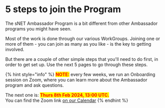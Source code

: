 # 5 steps to join the Program

The sNET Ambassador Program is a bit different from other Ambassador programs you might have seen.

Most of the work is done through our various WorkGroups. Joining one or more of them - you can join as many as you like - is the key to getting involved.

But there are a couple of other simple steps that you'll need to do first, in order to get set up. Use the next 5 pages to go through these steps.

{% hint style="info" %}
<mark style="color:red;">**NOTE:**</mark> every few weeks, we run an Onboarding session on Zoom, where you can learn more about the Ambassador program and ask questions.

The next one is: <mark style="color:red;">**Thurs 8th Feb 2024, 13:00 UTC.**</mark>\
You can find the Zoom link [on our Calendar](https://calendar.google.com/calendar/embed?src=singularitynetambassadors%40gmail.com)
{% endhint %}

